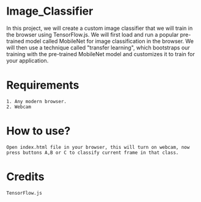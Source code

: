 # Image_Classifier
  In this project, we will create a custom image classifier that we will train in the browser using TensorFlow.js. We will first load and run a popular pre-trained model called MobileNet for image classification in the browser. We will then use a technique called "transfer learning", which bootstraps our training with the pre-trained MobileNet model and customizes it to train for your application.
# Requirements
  	1. Any modern browser.
  	2. Webcam
# How to use?
  	Open index.html file in your browser, this will turn on webcam, now press buttons A,B or C to classify current frame in that class.
# Credits
  	TensorFlow.js
